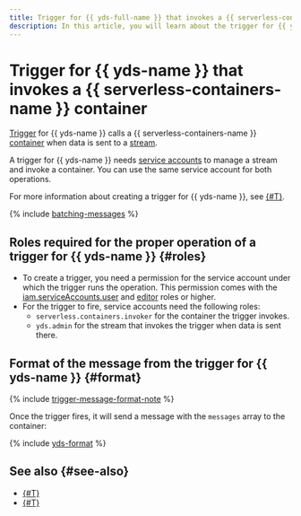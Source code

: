 ```yaml
---
title: Trigger for {{ yds-full-name }} that invokes a {{ serverless-containers-full-name }} container
description: In this article, you will learn about the trigger for {{ yds-name }} that invokes a {{ serverless-containers-name }} container, the roles the trigger needs to operate correctly, and the trigger's message format.
---
```


# Trigger for {{ yds-name }} that invokes a {{ serverless-containers-name }} container

 [Trigger](../trigger/) for {{ yds-name }} calls a {{ serverless-containers-name }} [container](../container.md) when data is sent to a [stream](../../../data-streams/concepts/glossary.md#stream-concepts). 

A trigger for {{ yds-name }} needs [service accounts](../../../iam/concepts/users/service-accounts.md) to manage a stream and invoke a container. You can use the same service account for both operations.

For more information about creating a trigger for {{ yds-name }}, see [{#T}](../../operations/data-streams-trigger-create.md).

{% include [batching-messages](../../../_includes/serverless-containers/batching-messages.md) %}

## Roles required for the proper operation of a trigger for {{ yds-name }} {#roles}

* To create a trigger, you need a permission for the service account under which the trigger runs the operation. This permission comes with the [iam.serviceAccounts.user](../../../iam/concepts/access-control/roles.md#sa-user) and [editor](../../../iam/concepts/access-control/roles.md#editor) roles or higher.
* For the trigger to fire, service accounts need the following roles:
    * `serverless.containers.invoker` for the container the trigger invokes.
    * `yds.admin` for the stream that invokes the trigger when data is sent there.

## Format of the message from the trigger for {{ yds-name }} {#format}

{% include [trigger-message-format-note](../../../_includes/functions/trigger-message-format-note.md) %}

Once the trigger fires, it will send a message with the `messages` array to the container:

{% include [yds-format](../../../_includes/functions/yds-format.md) %}


## See also {#see-also}

* [{#T}](../../../functions/concepts/trigger/data-streams-trigger.md)
* [{#T}](../../../api-gateway/concepts/trigger/data-streams-trigger.md)
